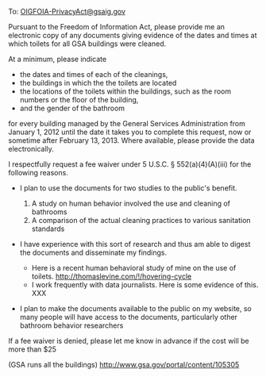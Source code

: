 To: OIGFOIA-PrivacyAct@gsaig.gov

Pursuant to the Freedom of Information Act, please provide me an electronic copy
of any documents giving evidence of the dates and times at which toilets for all
GSA buildings were cleaned.

At a minimum, please indicate

* the dates and times of each of the cleanings,
* the buildings in which the the toilets are located
* the locations of the toilets within the buildings, such as the room numbers or the floor of the building,
* and the gender of the bathroom

for every building managed by the General Services Administration from January 1,
2012 until the date it takes you to complete this request, now or sometime after
February 13, 2013. Where available, please provide the data electronically.

I respectfully request a fee waiver under 5 U.S.C. § 552(a)(4)(A)(iii) for the following reasons.

* I plan to use the documents for two studies to the public's benefit.
  1. A study on human behavior involved the use and cleaning of bathrooms
  2. A comparison of the actual cleaning practices to various sanitation standards

* I have experience with this sort of research and thus am able to digest
    the documents and disseminate my findings.
  * Here is a recent human behavioral study of mine on the use of toilets.
      http://thomaslevine.com/!/hovering-cycle
  * I work frequently with data journalists. Here is some evidence of this.
      XXX

* I plan to make the documents available to the public on my website,
    so many people will have access to the documents, particularly other
    bathroom behavior researchers

If a fee waiver is denied, please let me know in advance if the cost will be more than $25

(GSA runs all the buildings)
http://www.gsa.gov/portal/content/105305
